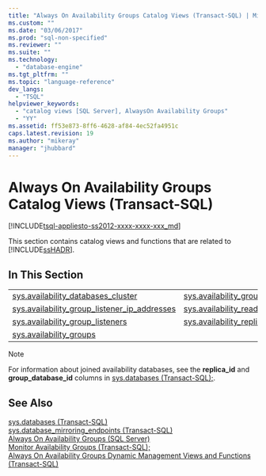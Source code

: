 ```yaml
---
title: "Always On Availability Groups Catalog Views (Transact-SQL) | Microsoft Docs"
ms.custom: ""
ms.date: "03/06/2017"
ms.prod: "sql-non-specified"
ms.reviewer: ""
ms.suite: ""
ms.technology: 
  - "database-engine"
ms.tgt_pltfrm: ""
ms.topic: "language-reference"
dev_langs: 
  - "TSQL"
helpviewer_keywords: 
  - "catalog views [SQL Server], AlwaysOn Availability Groups"
  - "YY"
ms.assetid: ff53e873-8ff6-4628-af84-4ec52fa4951c
caps.latest.revision: 19
ms.author: "mikeray"
manager: "jhubbard"
---
```

# Always On Availability Groups Catalog Views (Transact-SQL)
[!INCLUDE[tsql-appliesto-ss2012-xxxx-xxxx-xxx_md](../../integration-services/system/stored-procedures/includes/tsql-appliesto-ss2012-xxxx-xxxx-xxx-md.md)]

  This section contains catalog views and functions that are related to [!INCLUDE[ssHADR](../../analysis-services/power-pivot-sharepoint/includes/sshadr-md.md)].  
  
## In This Section  
  
|||  
|-|-|  
|[sys.availability_databases_cluster](../../relational-databases/system-catalog-views/sys.availability-databases-cluster-transact-sql.md)|[sys.availability_groups_cluster](../../relational-databases/system-catalog-views/sys.availability-groups-cluster-transact-sql.md)|  
|[sys.availability_group_listener_ip_addresses](../../relational-databases/system-catalog-views/sys.availability-group-listener-ip-addresses-transact-sql.md)|[sys.availability_read_only_routing_lists](../../relational-databases/system-catalog-views/sys.availability-read-only-routing-lists-transact-sql.md)|  
|[sys.availability_group_listeners](../../relational-databases/system-catalog-views/sys.availability-group-listeners-transact-sql.md)|[sys.availability_replicas](../../relational-databases/system-catalog-views/sys.availability-replicas-transact-sql.md)|  
|[sys.availability_groups](../../relational-databases/system-catalog-views/sys.availability-groups-transact-sql.md)||  
  
> [!NOTE]  
>  For information about joined availability databases, see the **replica_id** and **group_database_id** columns in [sys.databases (Transact-SQL);](../../relational-databases/system-catalog-views/sys.databases-transact-sql.md).  
  
## See Also  
 [sys.databases (Transact-SQL)](https://msdn.microsoft.com/library/ms178534.aspx)   
 [sys.database_mirroring_endpoints (Transact-SQL)](https://msdn.microsoft.com/library/ms190278.aspx)   
 [Always On Availability Groups (SQL Server)](https://msdn.microsoft.com/library/hh510230.aspx)   
 [Monitor Availability Groups (Transact-SQL);](https://msdn.microsoft.com/library/ff878305.aspx)   
 [Always On Availability Groups Dynamic Management Views and Functions (Transact-SQL)](https://msdn.microsoft.com/library/ff877943.aspx)  
  
  